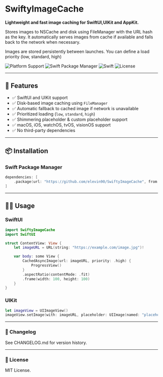 # SwiftyImageCache

**Lightweight and fast image caching for SwiftUI,UIKit and AppKit.**  

Stores images to NSCache and disk using FileManager  with the URL hash as the key. 
It automatically serves images from cache if available and falls back to the network when necessary.

Images are stored persistently between launches.
You can define a load priority (low, standard, high)

![Platform Support](https://img.shields.io/badge/platforms-iOS%20%7C%20watchOS%20%7C%20macOS%20%7C%20tvOS-blue)
![Swift Package Manager](https://img.shields.io/badge/SPM-compatible-green)
![Swift](https://img.shields.io/badge/swift-5.9%2B-orange)
![License](https://camo.githubusercontent.com/06811c704099cd92e74d5298c7e6c769371380099bd4b61c1bc41886e3842260/687474703a2f2f696d672e736869656c64732e696f2f636f636f61706f64732f6c2f5344576562496d6167652e7376673f7374796c653d666c6174)

---

## 🚀 Features

- ✅ SwiftUI and UIKit support
- ✅ Disk-based image caching using `FileManager`
- ✅ Automatic fallback to cached image if network is unavailable
- ✅ Prioritized loading (`low`, `standard`, `high`)
- ✅ Shimmering placeholder & custom placeholder support
- ✅ macOS, iOS, watchOS, tvOS, visionOS support
- ✅ No third-party dependencies

---

## 📦 Installation

### Swift Package Manager

```swift
dependencies: [
    .package(url: "https://github.com/elevin90/SwiftyImageCache", from: "1.0.0")
]
```

---

## 🧑‍💻 Usage
### SwiftUI

```swift
import SwiftyImageCache
import SwiftUI

struct ContentView: View {
    let imageURL = URL(string: "https://example.com/image.jpg")!

    var body: some View {
        CachedAsyncImage(url: imageURL, priority: .high) {
            ProgressView()
        }
        .aspectRatio(contentMode: .fit)
        .frame(width: 100, height: 100)
    }
}
```
### UIKit
```swift
let imageView = UIImageView()
imageView.setImage(with: imageURL, placeholder: UIImage(named: "placeholder"))
```
---

### 📝 Changelog

See CHANGELOG.md for version history.

---

### 📄 License

MIT License.


